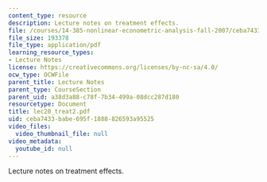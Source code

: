 ```yaml
---
content_type: resource
description: Lecture notes on treatment effects.
file: /courses/14-385-nonlinear-econometric-analysis-fall-2007/ceba7433babe695f1888826593a95525_lec20_treat2.pdf
file_size: 193378
file_type: application/pdf
learning_resource_types:
- Lecture Notes
license: https://creativecommons.org/licenses/by-nc-sa/4.0/
ocw_type: OCWFile
parent_title: Lecture Notes
parent_type: CourseSection
parent_uid: a38d3a88-c78f-7b34-499a-08dcc287d180
resourcetype: Document
title: lec20_treat2.pdf
uid: ceba7433-babe-695f-1888-826593a95525
video_files:
  video_thumbnail_file: null
video_metadata:
  youtube_id: null
---
```

Lecture notes on treatment effects.